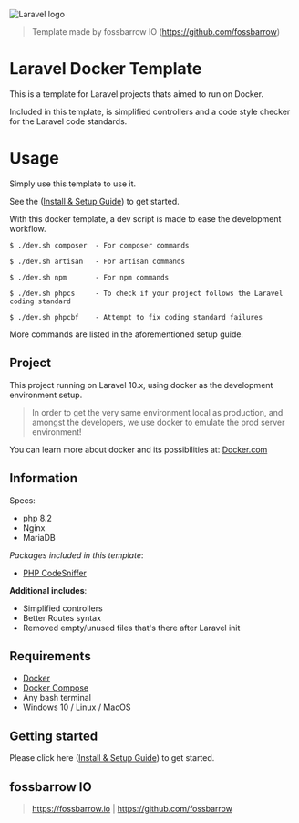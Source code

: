 ![Laravel logo](help/logo.jpg "Laravel 10")
> Template made by fossbarrow IO (https://github.com/fossbarrow)

# Laravel Docker Template
This is a template for Laravel projects thats aimed to run on Docker.

Included in this template, is simplified controllers and a code style checker
for the Laravel code standards.

# Usage
Simply use this template to use it.

See the ([Install & Setup Guide](help/README.md)) to get started.

With this docker template, a dev script is made to ease the development workflow.

```
$ ./dev.sh composer  - For composer commands

$ ./dev.sh artisan   - For artisan commands

$ ./dev.sh npm       - For npm commands

$ ./dev.sh phpcs     - To check if your project follows the Laravel coding standard

$ ./dev.sh phpcbf    - Attempt to fix coding standard failures

```

More commands are listed in the aforementioned setup guide.


## Project
This project running on Laravel 10.x, using docker as the development
environment setup.

> In order to get the very same environment local as production, and amongst the developers, we use docker to emulate the prod server environment!

You can learn more about docker and its possibilities at: [Docker.com](https://store.docker.com/search?type=edition&offering=community)


## Information
Specs:

- php 8.2
- Nginx
- MariaDB 

*Packages included in this template*:

* [PHP CodeSniffer](https://github.com/squizlabs/PHP_CodeSniffer)

**Additional includes**:

* Simplified controllers 
* Better Routes syntax
* Removed empty/unused files that's there after Laravel init

## Requirements

- [Docker](https://store.docker.com/search?type=edition&offering=community)
- [Docker Compose](https://docs.docker.com/compose/install/)
- Any bash terminal
- Windows 10 / Linux / MacOS

## Getting started

Please click here ([Install & Setup Guide](help/README.md)) to get started.


## fossbarrow IO
> https://fossbarrow.io | https://github.com/fossbarrow
